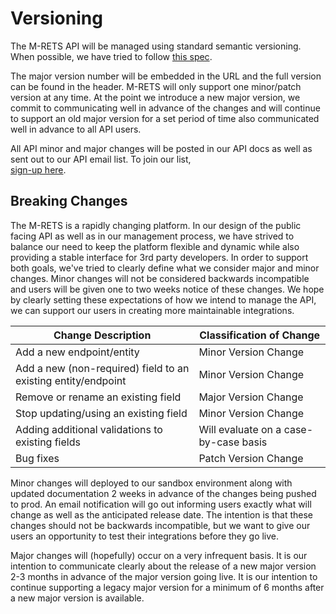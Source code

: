 # Versioning

The M-RETS API will be managed using standard semantic versioning. When possible, we have tried to follow <a href="https://semver.org" target="_blank">this spec</a>.

The major version number will be embedded in the URL and the full version can be found in the header. M-RETS will only support one minor/patch version at any time. At the point we introduce a new major version, we commit to communicating well in advance of the changes and will continue to support an old major version for a set period of time also communicated well in advance to all API users.

All API minor and major changes will be posted in our API docs as well as sent out to our API email list. To join our list,  
<a href="https://www.mrets.org/api" target="_blank">sign-up here</a>.

## Breaking Changes

The M-RETS is a rapidly changing platform. In our design of the public facing API as well as in our management process, we have strived to balance our need to keep the platform flexible and dynamic while also providing a stable interface for 3rd party developers. In order to support both goals, we've tried to clearly define what we consider major and minor changes. Minor changes will not be considered backwards incompatible and users will be given one to two weeks notice of these changes. We hope by clearly setting these expectations of how we intend to manage the API, we can support our users in creating more maintainable integrations. 

| Change Description                                            | Classification of Change              |
|---------------------------------------------------------------|---------------------------------------|
| Add a new endpoint/entity                                     | Minor Version Change                  |
| Add a new (non-required) field to an existing entity/endpoint | Minor Version Change                  |
| Remove or rename an existing field                            | Major Version Change                  |
| Stop updating/using an existing field                         | Minor Version Change                  |
| Adding additional validations to existing fields              | Will evaluate on a case-by-case basis |
| Bug fixes                                                     | Patch Version Change                  |

Minor changes will deployed to our sandbox environment along with updated documentation 2 weeks in advance of the changes being pushed to prod. An email notification will go out informing users exactly what will change as well as the anticipated release date. The intention is that these changes should not be backwards incompatible, but we want to give our users an opportunity to test their integrations before they go live.

Major changes will (hopefully) occur on a very infrequent basis. It is our intention to communicate clearly about the release of a new major version 2-3 months in advance of the major version going live. It is our intention to continue supporting a legacy major version for a minimum of 6 months after a new major version is available. 
